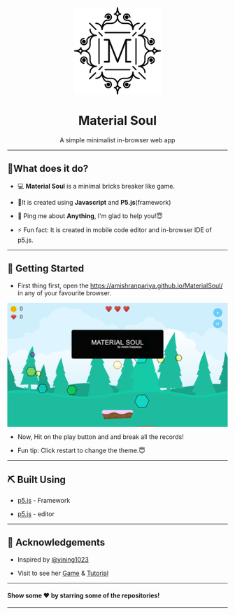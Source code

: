 <p align="center">
  <a href="" rel="noopener">
 <img width=200px height=200px src="./Assets/Img/MaterialSoulLogo.png" alt="Project logo"></a>
</p>
<h1 align="center">Material Soul</h1>

<p align="center"> A simple minimalist in-browser web app
    <br> 
</p>

---

## 🌱What does it do?

- 💻 **Material Soul** is a minimal bricks breaker like game.

- 🌱It is created using **Javascript** and **P5.js**(framework)

- 💬 Ping me about **Anything**, I'm glad to help you!😇

- ⚡ Fun fact: It is created in mobile code editor and in-browser IDE of p5.js.

---
## 🏁 Getting Started 

- First thing first, open the https://amishranpariya.github.io/MaterialSoul/ in any of your favourite browser.
<img align="center"  alt="Img" src="./Assets/ScreenShots/editor.p5js.org_AmishRanpariya_present_4E3AXHOT0(Galaxy S5).png" />

- Now, Hit on the play button and and break all the records!

- Fun tip: Click restart to change the theme.😇

---
## ⛏️ Built Using

- [p5.js](https://p5js.org/) - Framework

- [p5.js](https://editor.p5js.org/) - editor
 
 ---
## 🎉 Acknowledgements 

- Inspired by [@yining1023](https://github.com/yining1023) 

- Visit to see her [Game](https://yining1023.github.io/brickBreaker/) & [Tutorial](https://youtu.be/5kEPixL8JoU )

---

#### Show some ❤️ by starring some of the repositories!

---
